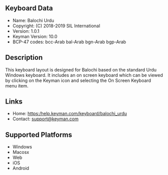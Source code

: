 Keyboard Data
-------------

* Name:           Balochi Urdu
* Copyright:      (C) 2018-2019 SIL International
* Version:        1.0.1
* Keyman Version: 10.0
* BCP-47 codes:   bcc-Arab bal-Arab bgn-Arab bgp-Arab

Description
-----------

This keyboard layout is designed for Balochi based on the standard Urdu
Windows keyboard. It includes an on screen keyboard which can be viewed 
by clicking on the Keyman icon and selecting the On Screen Keyboard menu 
item.   

Links
-----

 * Home:     <https:/help.keyman.com/keyboard/balochi_urdu>
 * Contact:  <support@keyman.com>
 
Supported Platforms
-------------------

 * Windows
 * Macosx
 * Web
 * iOS
 * Android
